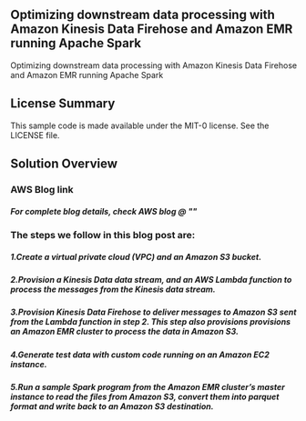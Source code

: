 ## Optimizing downstream data processing with Amazon Kinesis Data Firehose and Amazon EMR running Apache Spark

Optimizing downstream data processing with Amazon Kinesis Data Firehose and Amazon EMR running Apache Spark

## License Summary

This sample code is made available under the MIT-0 license. See the LICENSE file.

## Solution Overview

### AWS Blog link
##### For complete blog details, check AWS blog @ ""
### The steps we follow in this blog post are:
##### 1.Create a virtual private cloud (VPC) and an Amazon S3 bucket.
##### 2.Provision a Kinesis Data data stream, and an AWS Lambda function to process the messages from the Kinesis data stream.
##### 3.Provision Kinesis Data Firehose to deliver messages to Amazon S3 sent from the Lambda function in step 2. This step also provisions provisions an Amazon EMR cluster to process the data in Amazon S3.
##### 4.Generate test data with custom code running on an Amazon EC2 instance.
##### 5.Run a sample Spark program from the Amazon EMR cluster’s master instance to read the files from Amazon S3, convert them into parquet format and write back to an Amazon S3 destination.

